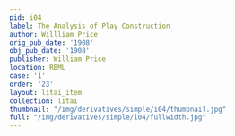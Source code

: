 ```yaml
---
pid: i04
label: The Analysis of Play Construction
author: Willliam Price
orig_pub_date: '1908'
obj_pub_date: '1908'
publisher: William Price
location: RBML
case: '1'
order: '23'
layout: litai_item
collection: litai
thumbnail: "/img/derivatives/simple/i04/thumbnail.jpg"
full: "/img/derivatives/simple/i04/fullwidth.jpg"
---
```

